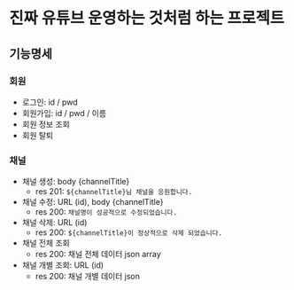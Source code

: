 # 진짜 유튜브 운영하는 것처럼 하는 프로젝트

## 기능명세

### 회원

- 로그인: id / pwd
- 회원가입: id / pwd / 이름
- 회원 정보 조회
- 회원 탈퇴

### 채널

- 채널 생성: body {channelTitle}
    - res 201: `${channelTitle}님 채널을 응원합니다.`
- 채널 수정: URL (id), body {channelTitle}
    - res 200: `채널명이 성공적으로 수정되었습니다.`
- 채널 삭제: URL (id)
    - res 200: `${channelTitle}이 정상적으로 삭제 되었습니다.`
- 채널 전체 조회
    - res 200: 채널 전체 데이터 json array
- 채널 개별 조회: URL (id)
    - res 200: 채널 개별 데이터 json
